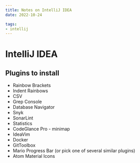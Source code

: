 ```yaml
---
title: Notes on IntelliJ IDEA
date: 2022-10-24

tags:
- intellij
---
```


# IntelliJ IDEA

## Plugins to install

- Rainbow Brackets
- Indent Rainbows
- CSV
- Grep Console
- Database Navigator
- Snyk
- SonarLint
- Statistics
- CodeGlance Pro - minimap
- IdeaVim
- Docker
- GitToolbox
- Mario Progress Bar (or pick one of several similar plugins)
- Atom Material Icons
